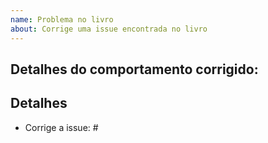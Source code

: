 ```yaml
---
name: Problema no livro
about: Corrige uma issue encontrada no livro
---
```


## Detalhes do comportamento corrigido:


## Detalhes

  - Corrige a issue: #
